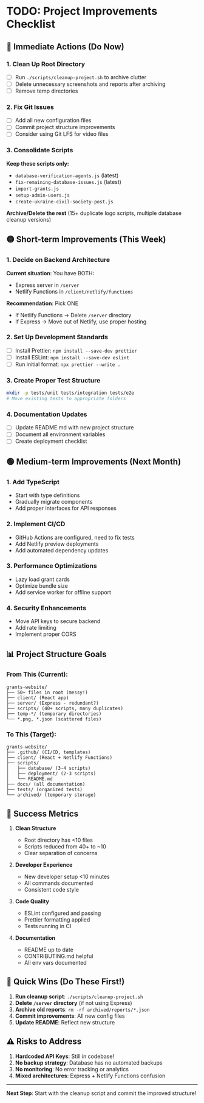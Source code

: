 # TODO: Project Improvements Checklist

## 🔴 Immediate Actions (Do Now)

### 1. Clean Up Root Directory
- [ ] Run `./scripts/cleanup-project.sh` to archive clutter
- [ ] Delete unnecessary screenshots and reports after archiving
- [ ] Remove temp directories

### 2. Fix Git Issues
- [ ] Add all new configuration files
- [ ] Commit project structure improvements
- [ ] Consider using Git LFS for video files

### 3. Consolidate Scripts
**Keep these scripts only:**
- `database-verification-agents.js` (latest)
- `fix-remaining-database-issues.js` (latest)
- `import-grants.js`
- `setup-admin-users.js`
- `create-ukraine-civil-society-post.js`

**Archive/Delete the rest** (15+ duplicate logo scripts, multiple database cleanup versions)

## 🟡 Short-term Improvements (This Week)

### 1. Decide on Backend Architecture
**Current situation**: You have BOTH:
- Express server in `/server`
- Netlify Functions in `/client/netlify/functions`

**Recommendation**: Pick ONE
- If Netlify Functions → Delete `/server` directory
- If Express → Move out of Netlify, use proper hosting

### 2. Set Up Development Standards
- [ ] Install Prettier: `npm install --save-dev prettier`
- [ ] Install ESLint: `npm install --save-dev eslint`
- [ ] Run initial format: `npx prettier --write .`

### 3. Create Proper Test Structure
```bash
mkdir -p tests/unit tests/integration tests/e2e
# Move existing tests to appropriate folders
```

### 4. Documentation Updates
- [ ] Update README.md with new project structure
- [ ] Document all environment variables
- [ ] Create deployment checklist

## 🟢 Medium-term Improvements (Next Month)

### 1. Add TypeScript
- Start with type definitions
- Gradually migrate components
- Add proper interfaces for API responses

### 2. Implement CI/CD
- GitHub Actions are configured, need to fix tests
- Add Netlify preview deployments
- Add automated dependency updates

### 3. Performance Optimizations
- Lazy load grant cards
- Optimize bundle size
- Add service worker for offline support

### 4. Security Enhancements
- Move API keys to secure backend
- Add rate limiting
- Implement proper CORS

## 📊 Project Structure Goals

### From This (Current):
```
grants-website/
├── 50+ files in root (messy!)
├── client/ (React app)
├── server/ (Express - redundant?)
├── scripts/ (40+ scripts, many duplicates)
├── temp-*/ (temporary directories)
└── *.png, *.json (scattered files)
```

### To This (Target):
```
grants-website/
├── .github/ (CI/CD, templates)
├── client/ (React + Netlify Functions)
├── scripts/
│   ├── database/ (3-4 scripts)
│   ├── deployment/ (2-3 scripts)
│   └── README.md
├── docs/ (all documentation)
├── tests/ (organized tests)
└── archived/ (temporary storage)
```

## 🎯 Success Metrics

1. **Clean Structure**
   - Root directory has <10 files
   - Scripts reduced from 40+ to ~10
   - Clear separation of concerns

2. **Developer Experience**
   - New developer setup <10 minutes
   - All commands documented
   - Consistent code style

3. **Code Quality**
   - ESLint configured and passing
   - Prettier formatting applied
   - Tests running in CI

4. **Documentation**
   - README up to date
   - CONTRIBUTING.md helpful
   - All env vars documented

## 🚀 Quick Wins (Do These First!)

1. **Run cleanup script**: `./scripts/cleanup-project.sh`
2. **Delete `/server` directory** (if not using Express)
3. **Archive old reports**: `rm -rf archived/reports/*.json`
4. **Commit improvements**: All new config files
5. **Update README**: Reflect new structure

## ⚠️ Risks to Address

1. **Hardcoded API Keys**: Still in codebase!
2. **No backup strategy**: Database has no automated backups
3. **No monitoring**: No error tracking or analytics
4. **Mixed architectures**: Express + Netlify Functions confusion

---

**Next Step**: Start with the cleanup script and commit the improved structure!